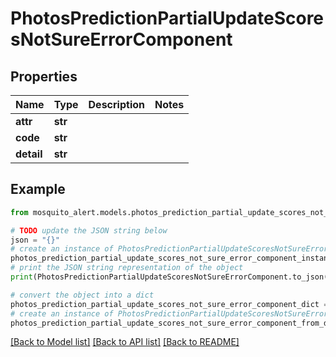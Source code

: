 # PhotosPredictionPartialUpdateScoresNotSureErrorComponent


## Properties

Name | Type | Description | Notes
------------ | ------------- | ------------- | -------------
**attr** | **str** |  | 
**code** | **str** |  | 
**detail** | **str** |  | 

## Example

```python
from mosquito_alert.models.photos_prediction_partial_update_scores_not_sure_error_component import PhotosPredictionPartialUpdateScoresNotSureErrorComponent

# TODO update the JSON string below
json = "{}"
# create an instance of PhotosPredictionPartialUpdateScoresNotSureErrorComponent from a JSON string
photos_prediction_partial_update_scores_not_sure_error_component_instance = PhotosPredictionPartialUpdateScoresNotSureErrorComponent.from_json(json)
# print the JSON string representation of the object
print(PhotosPredictionPartialUpdateScoresNotSureErrorComponent.to_json())

# convert the object into a dict
photos_prediction_partial_update_scores_not_sure_error_component_dict = photos_prediction_partial_update_scores_not_sure_error_component_instance.to_dict()
# create an instance of PhotosPredictionPartialUpdateScoresNotSureErrorComponent from a dict
photos_prediction_partial_update_scores_not_sure_error_component_from_dict = PhotosPredictionPartialUpdateScoresNotSureErrorComponent.from_dict(photos_prediction_partial_update_scores_not_sure_error_component_dict)
```
[[Back to Model list]](../README.md#documentation-for-models) [[Back to API list]](../README.md#documentation-for-api-endpoints) [[Back to README]](../README.md)


